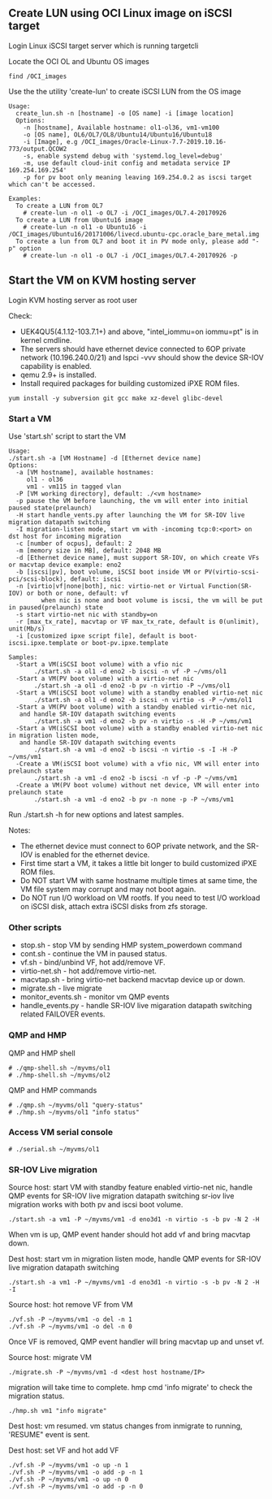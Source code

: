 ## Create LUN using OCI Linux image on iSCSI target

Login Linux iSCSI target server which is running targetcli

Locate the OCI OL and Ubuntu OS images
```
find /OCI_images
```

Use the the utility 'create-lun' to create iSCSI LUN from the OS image
```
Usage:
  create_lun.sh -n [hostname] -o [OS name] -i [image location]
  Options:
    -n [hostname], Available hostname: ol1-ol36, vm1-vm100
    -o [OS name], OL6/OL7/OL8/Ubuntu14/Ubuntu16/Ubuntu18
    -i [Image], e.g /OCI_images/Oracle-Linux-7.7-2019.10.16-773/output.QCOW2
    -s, enable systemd debug with 'systemd.log_level=debug'
    -m, use default cloud-init config and metadata service IP 169.254.169.254'
    -p for pv boot only meaning leaving 169.254.0.2 as iscsi target which can't be accessed.

Examples:
  To create a LUN from OL7
    # create-lun -n ol1 -o OL7 -i /OCI_images/OL7.4-20170926
  To create a LUN from Ubuntu16 image
    # create-lun -n ol1 -o Ubuntu16 -i /OCI_images/Ubuntu16/20171006/livecd.ubuntu-cpc.oracle_bare_metal.img
  To create a lun from OL7 and boot it in PV mode only, please add "-p" option
    # create-lun -n ol1 -o OL7 -i /OCI_images/OL7.4-20170926 -p
```
## Start the VM on KVM hosting server
Login KVM hosting server as root user

Check:
- UEK4QU5(4.1.12-103.7.1+) and above,  "intel_iommu=on iommu=pt" is in kernel cmdline.
- The servers should have ethernet device connected to 6OP private network (10.196.240.0/21) and lspci -vvv should show the device SR-IOV capability is enabled.
- qemu 2.9+ is installed.
- Install required packages for building customized iPXE ROM files.
```
yum install -y subversion git gcc make xz-devel glibc-devel
```

### Start a VM
Use 'start.sh' script to start the VM
```
Usage:
./start.sh -a [VM Hostname] -d [Ethernet device name]
Options:
  -a [VM hostname], available hostnames:
     ol1 - ol36
     vm1 - vm115 in tagged vlan
  -P [VM working directory], default: ./<vm hostname>
  -p pause the VM before launching, the vm will enter into initial paused state(prelaunch)
  -H start handle_vents.py after launching the VM for SR-IOV live migration datapath switching
  -I migration-listen mode, start vm with -incoming tcp:0:<port> on dst host for incoming migration
  -c [number of ocpus], default: 2
  -m [memory size in MB], default: 2048 MB
  -d [Ethernet device name], must support SR-IOV, on which create VFs or macvtap device example: eno2
  -b [iscsi|pv], boot volume, iSCSI boot inside VM or PV(virtio-scsi-pci/scsi-block), default: iscsi
  -n [virtio|vf|none|both], nic: virtio-net or Virtual Function(SR-IOV) or both or none, default: vf
         when nic is none and boot volume is iscsi, the vm will be put in paused(prelaunch) state
  -s start virtio-net nic with standby=on
  -r [max_tx_rate], macvtap or VF max_tx_rate, default is 0(unlimit), unit(Mb/s)
  -i [customized ipxe script file], default is boot-iscsi.ipxe.template or boot-pv.ipxe.template

Samples:
  -Start a VM(iSCSI boot volume) with a vfio nic
       ./start.sh -a ol1 -d eno2 -b iscsi -n vf -P ~/vms/ol1
  -Start a VM(PV boot volume) with a virtio-net nic
       ./start.sh -a ol1 -d eno2 -b pv -n virtio -P ~/vms/ol1
  -Start a VM(iSCSI boot volume) with a standby enabled virtio-net nic
       ./start.sh -a ol1 -d eno2 -b iscsi -n virtio -s -P ~/vms/ol1
  -Start a VM(PV boot volume) with a standby enabled virtio-net nic,
   and handle SR-IOV datapath switching events
       ./start.sh -a vm1 -d eno2 -b pv -n virtio -s -H -P ~/vms/vm1
  -Start a VM(iSCSI boot volume) with a standby enabled virtio-net nic in migration listen mode,
   and handle SR-IOV datapath switching events
       ./start.sh -a vm1 -d eno2 -b iscsi -n virtio -s -I -H -P ~/vms/vm1
  -Create a VM(iSCSI boot volume) with a vfio nic, VM will enter into prelaunch state
       ./start.sh -a vm1 -d eno2 -b iscsi -n vf -p -P ~/vms/vm1
  -Create a VM(PV boot volume) without net device, VM will enter into prelaunch state
       ./start.sh -a vm1 -d eno2 -b pv -n none -p -P ~/vms/vm1
```

Run ./start.sh -h for new options and latest samples.

Notes:
- The ethernet device must connect to 6OP private network, and the SR-IOV is enabled for the ethernet device.
- First time start a VM, it takes a little bit longer to build customized iPXE ROM files.
- Do NOT start VM with same hostname multiple times at same time, the VM file system may corrupt and may not boot again.
- Do NOT run I/O workload on VM rootfs. If you need to test I/O workload on iSCSI disk, attach extra iSCSI disks from zfs storage.

### Other scripts

- stop.sh - stop VM by sending HMP system_powerdown command
- cont.sh - continue the VM in paused status.
- vf.sh - bind/unbind VF, hot add/remove VF.
- virtio-net.sh - hot add/remove virtio-net.
- macvtap.sh - bring virtio-net backend macvtap device up or down.
- migrate.sh - live migrate
- monitor_events.sh - monitor vm QMP events
- handle_events.py - handle SR-IOV live migaration datapath switching related FAILOVER events.


### QMP and HMP
QMP and HMP shell
```
# ./qmp-shell.sh ~/myvms/ol1
# ./hmp-shell.sh ~/myvms/ol2
```
QMP and HMP commands
```
# ./qmp.sh ~/myvms/ol1 "query-status"
# ./hmp.sh ~/myvms/ol1 "info status"
```

### Access VM serial console
```
# ./serial.sh ~/myvms/ol1
```
### SR-IOV Live migration

Source host: start VM with standby feature enabled virtio-net nic, handle QMP events for SR-IOV live migration datapath switching
sr-iov live migration works with both pv and iscsi boot volume.
```
./start.sh -a vm1 -P ~/myvms/vm1 -d eno3d1 -n virtio -s -b pv -N 2 -H
```
When vm is up,  QMP event hander should hot add vf and bring macvtap down.

Dest host: start vm in migration listen mode, handle QMP events for SR-IOV live migration datapath switching
```
./start.sh -a vm1 -P ~/myvms/vm1 -d eno3d1 -n virtio -s -b pv -N 2 -H -I
```
Source host: hot remove VF from VM
```
./vf.sh -P ~/myvms/vm1 -o del -n 1
./vf.sh -P ~/myvms/vm1 -o del -n 0
```

Once VF is removed, QMP event handler will bring macvtap up and unset vf.

Source host: migrate VM
```
./migrate.sh -P ~/myvms/vm1 -d <dest host hostname/IP>
```
migration will take time to complete. hmp cmd 'info migrate' to check the migration status.

```
./hmp.sh vm1 "info migrate"
```
Dest host: vm resumed.
vm status changes from inmigrate to running, 'RESUME" event is sent.

Dest host: set VF and hot add VF
```
./vf.sh -P ~/myvms/vm1 -o up -n 1
./vf.sh -P ~/myvms/vm1 -o add -p -n 1
./vf.sh -P ~/myvms/vm1 -o up -n 0
./vf.sh -P ~/myvms/vm1 -o add -p -n 0
```
